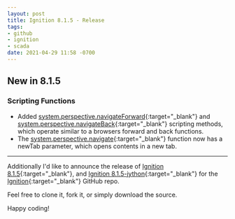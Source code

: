 ```yaml
---
layout: post
title: Ignition 8.1.5 - Release
tags:
- github
- ignition
- scada
date: 2021-04-29 11:58 -0700
---
```

## New in 8.1.5

### Scripting Functions

- Added [system.perspective.navigateForward](https://docs.inductiveautomation.com/display/DOC81/system.perspective.navigateForward){:target="_blank"} and [system.perspective.navigateBack](https://docs.inductiveautomation.com/display/DOC81/system.perspective.navigateBack){:target="_blank"} scripting methods, which operate similar to a browsers forward and back functions.
- The [system.perspective.navigate](https://docs.inductiveautomation.com/display/DOC81/system.perspective.navigate){:target="_blank"} function now has a newTab parameter, which opens contents in a new tab.

---

Additionally I'd like to announce the release of [Ignition 8.1.5](https://github.com/thecesrom/Ignition/releases/tag/v8.1.5){:target="_blank"}, and [Ignition 8.1.5-jython](https://github.com/thecesrom/Ignition/releases/tag/v8.1.5-jython){:target="_blank"} for the [Ignition](https://github.com/thecesrom/Ignition){:target="_blank"} GitHub repo.

Feel free to clone it, fork it, or simply download the source.

Happy coding!
